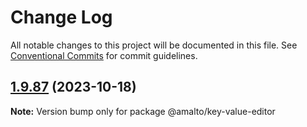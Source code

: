 # Change Log

All notable changes to this project will be documented in this file.
See [Conventional Commits](https://conventionalcommits.org) for commit guidelines.

## [1.9.87](https://github.com/amalto/platform6-ui-components/compare/@amalto/key-value-editor@1.9.86...@amalto/key-value-editor@1.9.87) (2023-10-18)

**Note:** Version bump only for package @amalto/key-value-editor

